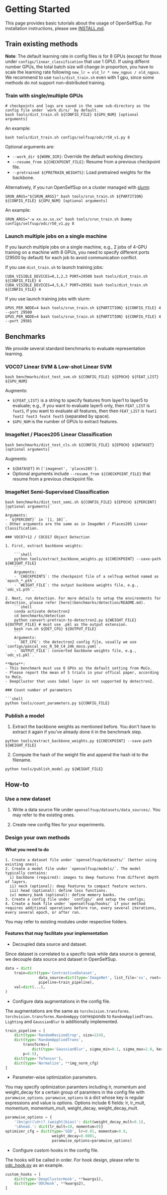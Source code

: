 # Getting Started

This page provides basic tutorials about the usage of OpenSelfSup.
For installation instructions, please see [INSTALL.md](INSTALL.md).

## Train existing methods

**Note**: The default learning rate in config files is for 8 GPUs (except for those under `configs/linear_classification` that use 1 GPU). If using differnt number GPUs, the total batch size will change in proportion, you have to scale the learning rate following `new_lr = old_lr * new_ngpus / old_ngpus`. We recommend to use `tools/dist_train.sh` even with 1 gpu, since some methods do not support non-distributed training.

### Train with single/multiple GPUs
```shell
# checkpoints and logs are saved in the same sub-directory as the config file under `work_dirs/` by default.
bash tools/dist_train.sh ${CONFIG_FILE} ${GPU_NUM} [optional arguments]
```

An example:
```shell
bash tools/dist_train.sh configs/selfsup/odc/r50_v1.py 8
```

Optional arguments are:
- `--work_dir ${WORK_DIR}`: Override the default working directory.
- `--resume_from ${CHECKPOINT_FILE}`: Resume from a previous checkpoint file.
- `--pretrained ${PRETRAIN_WEIGHTS}`: Load pretrained weights for the backbone.

Alternatively, if you run OpenSelfSup on a cluster managed with [slurm](https://slurm.schedmd.com/):
```shell
SRUN_ARGS="${SRUN_ARGS}" bash tools/srun_train.sh ${PARTITION} ${CONFIG_FILE} ${GPU_NUM} [optional arguments]
```

An example:
```shell
SRUN_ARGS="-w xx.xx.xx.xx" bash tools/srun_train.sh Dummy configs/selfsup/odc/r50_v1.py 8
```

### Launch multiple jobs on a single machine

If you launch multiple jobs on a single machine, e.g., 2 jobs of 4-GPU training on a machine with 8 GPUs,
you need to specify different ports (29500 by default) for each job to avoid communication conflict.

If you use `dist_train.sh` to launch training jobs:
```shell
CUDA_VISIBLE_DEVICES=0,1,2,3 PORT=29500 bash tools/dist_train.sh ${CONFIG_FILE} 4
CUDA_VISIBLE_DEVICES=4,5,6,7 PORT=29501 bash tools/dist_train.sh ${CONFIG_FILE} 4
```

If you use launch training jobs with slurm:
```shell
GPUS_PER_NODE=4 bash tools/srun_train.sh ${PARTITION} ${CONFIG_FILE} 4 --port 29500
GPUS_PER_NODE=4 bash tools/srun_train.sh ${PARTITION} ${CONFIG_FILE} 4 --port 29501
```

## Benchmarks

We provide several standard benchmarks to evaluate representation learning.

### VOC07 Linear SVM & Low-shot Linear SVM

```shell
bash benchmarks/dist_test_svm.sh ${CONFIG_FILE} ${EPOCH} ${FEAT_LIST} ${GPU_NUM}
```
Augments:
- `${FEAT_LIST}` is a string to specify features from layer1 to layer5 to evaluate; e.g., if you want to evaluate layer5 only, then `FEAT_LIST` is `feat5`, if you want to evaluate all features, then then `FEAT_LIST` is `feat1 feat2 feat3 feat4 feat5` (separated by space).
- `$GPU_NUM` is the number of GPUs to extract features.

### ImageNet / Places205 Linear Classification

```shell
bash benchmarks/dist_test_cls.sh ${CONFIG_FILE} ${EPOCH} ${DATASET} [optional arguments]
```
Augments:
- `${DATASET}` in `['imagenet', 'places205']`.
- Optional arguments include `--resume_from ${CHECKPOINT_FILE}` that resume from a previous checkpoint file.

### ImageNet Semi-Supervised Classification

```shell
bash benchmarks/dist_test_semi.sh ${CONFIG_FILE} ${EPOCH} ${PERCENT} [optional arguments]
``
Arguments:
- `${PERCENT}` in `[1, 10]`.
- Other arguments are the same as in ImageNet / Places205 Linear Classification.

### VOC07+12 / COCO17 Object Detection

1. First, extract backbone weights:

    ```shell
    python tools/extract_backbone_weights.py ${CHECKPOINT} --save-path ${WEIGHT_FILE}
    ```
    Arguments:
    - `CHECKPOINTS`: the checkpoint file of a selfsup method named as `epoch_*.pth`.
    - `WEIGHT_FILE`: the output backbone weights file, e.g., `odc_v1.pth`.
    
2. Next, run detection. For more details to setup the environments for detection, please refer [here](benchmarks/detection/README.md).
    ```shell
    conda activate detectron2
    cd benchmarks/detection
    python convert-pretrain-to-detectron2.py ${WEIGHT_FILE} ${OUTPUT_FILE} # must use .pkl as the output extension.
    bash run.sh ${DET_CFG} ${OUTPUT_FILE}
    ```
    Arguments:
    - `DET_CFG`: the detectron2 config file, usually we use `configs/pascal_voc_R_50_C4_24k_moco.yaml`.
    - `OUTPUT_FILE`: converted backbone weights file, e.g., `odc_v1.pkl`.

**Note**:
- This benchmark must use 8 GPUs as the default setting from MoCo.
- Please report the mean of 5 trials in your offical paper, according to MoCo.
- DeepCluster that uses Sobel layer is not supported by detectron2.

### Count number of parameters

```shell
python tools/count_parameters.py ${CONFIG_FILE}
```

### Publish a model

1. Extract the backbone weights as mentioned before. You don't have to extract it again if you've already done it in the benchmark step.

```shell
python tools/extract_backbone_weights.py ${CHECKPOINT} --save-path ${WEIGHT_FILE}
```

2. Compute the hash of the weight file and append the hash id to the filename.

```shell
python tools/publish_model.py ${WEIGHT_FILE}
```

## How-to

### Use a new dataset

1. Write a data source file under `openselfsup/datasets/data_sources/`. You may refer to the existing ones.

2. Create new config files for your experiments.

### Design your own methods

#### What you need to do

    1. Create a dataset file under `openselfsup/datasets/` (better using existing ones);
    2. Create a model file under `openselfsup/models/`. The model typically contains:
      i) backbone (required): images to deep features from differet depth of layers.
      ii) neck (optional): deep features to compact feature vectors.
      iii) head (optional): define loss functions.
      iv) memory_bank (optional): define memory banks.
    3. Create a config file under `configs/` and setup the configs;
    4. Create a hook file under `openselfsup/hooks/` if your method requires additional operations before run, every several iterations, every several epoch, or after run.
    
You may refer to existing modules under respective folders.

#### Features that may facilitate your implementation

* Decoupled data source and dataset.

Since dataset is correlated to a specific task while data source is general, we decouple data source and dataset in OpenSelfSup.

```python
data = dict(
    train=dict(type='ContrastiveDataset',
               data_source=dict(type='ImageNet', list_file='xx', root='xx'),
               pipeline=train_pipeline),
    val=dict(...),
)
```

* Configure data augmentations in the config file.

The augmentations are the same as `torchvision.transforms`. `torchvision.transforms.RandomAppy` corresponds to `RandomAppliedTrans`. `Lighting` and `GaussianBlur` is additionally implemented.

```python
train_pipeline = [
    dict(type='RandomResizedCrop', size=224),
    dict(type='RandomAppliedTrans',
        transforms=[
            dict(type='GaussianBlur', sigma_min=0.1, sigma_max=2.0, kernel_size=23)],
        p=0.5),
    dict(type='ToTensor'),
    dict(type='Normalize', **img_norm_cfg)
]
```

* Parameter-wise optimization parameters.

You may specify optimization paramters including lr, momentum and weight_decay for a certain group of paramters in the config file with `paramwise_options`. `paramwise_options` is a dict whose key is regular expressions and value is options. Options include 6 fields: lr, lr_mult, momentum, momentum_mult, weight_decay, weight_decay_mult.

```python
paramwise_options = {
    '(bn|gn)(\d+)?.(weight|bias)': dict(weight_decay_mult=0.1),
    '\Ahead.': dict(lr_mult=10, momentum=0)}
optimizer_cfg = dict(type='SGD', lr=0.01, momentum=0.9,
                     weight_decay=0.0001,
                     paramwise_options=paramwise_options)
```

* Configure custom hooks in the config file.

The hooks will be called in order. For hook design, please refer to [odc_hook.py](openselfsup/hooks/odc_hook.py) as an example.

```python
custom_hooks = [
    dict(type='DeepClusterHook', **kwargs1),
    dict(type='ODCHook', **kwargs2),
]
```

